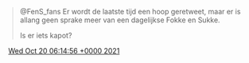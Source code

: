> @FenS\_fans Er wordt de laatste tijd een hoop geretweet, maar er is allang geen sprake meer van een dagelijkse Fokke en Sukke\.   
>   
> Is er iets kapot?

<img src="../../media/tweet.ico" width="12" /> [Wed Oct 20 06:14:56 +0000 2021](https://twitter.com/DromerDenker/status/1450707084551536640)